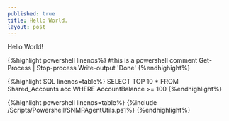 ```yaml
---
published: true
title: Hello World.
layout: post
---
```

Hello World!

{%highlight powershell linenos%}
#this is a powershell comment
Get-Process | Stop-process
Write-output 'Done'
{%endhighight%}

{%highlight SQL linenos=table%}
SELECT
TOP 10
*
FROM Shared_Accounts acc
WHERE
    AccountBalance >= 100
{%endhighlight%}

{%highlight powershell linenos=table%}
{%include /Scripts/Powershell/SNMPAgentUtils.ps1%}
{%endhighlight%}